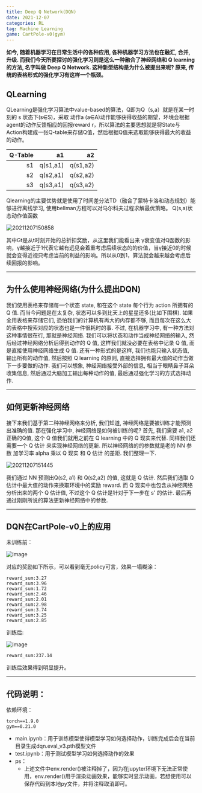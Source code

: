 ```yaml
---
title: Deep Q Network(DQN)
date: 2021-12-07
categories: RL
tag: Machine Learning
game: CartPole-v0(gym)
---
```

**如今, 随着机器学习在日常生活中的各种应用, 各种机器学习方法也在融汇, 合并, 升级. 而我们今天所要探讨的强化学习则是这么一种融合了神经网络和 Q learning 的方法, 名字叫做 Deep Q Network. 这种新型结构是为什么被提出来呢? 原来, 传统的表格形式的强化学习有这样一个瓶颈。**
<!--more-->
## QLearning
QLearning是强化学习算法中value-based的算法，Q即为Q（s,a）就是在某一时刻的 s 状态下(s∈S)，采取 动作a (a∈A)动作能够获得收益的期望，环境会根据agent的动作反馈相应的回报reward r，所以算法的主要思想就是将State与Action构建成一张Q-table来存储Q值，然后根据Q值来选取能够获得最大的收益的动作。

| Q-Table | a1 | a2 |
| ----: | ----: | ----: |
| s1 | q(s1,a1) | q(s1,a2) |
| s2 | q(s2,a1) | q(s2,a2) |
| s3 | q(s3,a1) | q(s3,a2) |

Qlearning的主要优势就是使用了时间差分法TD（融合了蒙特卡洛和动态规划）能够进行离线学习, 使用bellman方程可以对马尔科夫过程求解最优策略。
Q(s,a)状态动作值函数

![20211207150858](https://cdn.jsdelivr.net/gh/wxt406611016/cdn/image/20211207150858.png)

其中Gt是从t时刻开始的总折扣奖励，从这里我们能看出来 γ衰变值对Q函数的影响，γ越接近于1代表它越有远见会着重考虑后续状态的的价值，当γ接近0的时候就会变得近视只考虑当前的利益的影响。所以从0到1，算法就会越来越会考虑后续回报的影响。

---
## 为什么使用神经网络(为什么提出DQN)
我们使用表格来存储每一个状态 state, 和在这个 state 每个行为 action 所拥有的 Q 值. 而当今问题是在太复杂, 状态可以多到比天上的星星还多(比如下围棋). 如果全用表格来存储它们, 恐怕我们的计算机有再大的内存都不够, 而且每次在这么大的表格中搜索对应的状态也是一件很耗时的事. 不过, 在机器学习中, 有一种方法对这种事情很在行, 那就是神经网络. 我们可以将状态和动作当成神经网络的输入, 然后经过神经网络分析后得到动作的 Q 值, 这样我们就没必要在表格中记录 Q 值, 而是直接使用神经网络生成 Q 值. 还有一种形式的是这样, 我们也能只输入状态值, 输出所有的动作值, 然后按照 Q learning 的原则, 直接选择拥有最大值的动作当做下一步要做的动作. 我们可以想象, 神经网络接受外部的信息, 相当于眼睛鼻子耳朵收集信息, 然后通过大脑加工输出每种动作的值, 最后通过强化学习的方式选择动作.

---
## 如何更新神经网络
接下来我们基于第二种神经网络来分析, 我们知道, 神经网络是要被训练才能预测出准确的值. 那在强化学习中, 神经网络是如何被训练的呢? 首先, 我们需要 a1, a2 正确的Q值, 这个 Q 值我们就用之前在 Q learning 中的 Q 现实来代替. 同样我们还需要一个 Q 估计 来实现神经网络的更新. 所以神经网络的的参数就是老的 NN 参数 加学习率 alpha 乘以 Q 现实 和 Q 估计 的差距. 我们整理一下.

![20211207151445](https://cdn.jsdelivr.net/gh/wxt406611016/cdn/image/20211207151445.png)

我们通过 NN 预测出Q(s2, a1) 和 Q(s2,a2) 的值, 这就是 Q 估计. 然后我们选取 Q 估计中最大值的动作来换取环境中的奖励 reward. 而 Q 现实中也包含从神经网络分析出来的两个 Q 估计值, 不过这个 Q 估计是针对于下一步在 s' 的估计. 最后再通过刚刚所说的算法更新神经网络中的参数.

---
## DQN在CartPole-v0上的应用
未训练前：

![image](https://cdn.jsdelivr.net/gh/wxt406611016/cdn@master/vedio/20211208-202305.gif)

对应的奖励如下所示，可以看到毫无policy可言，效果一塌糊涂：
```
reward_sum:3.27
reward_sum:3.96
reward_sum:1.72
reward_sum:2.46
reward_sum:2.01
reward_sum:2.98
reward_sum:3.74
reward_sum:3.25
reward_sum:2.85
```

训练后:

![image](https://cdn.jsdelivr.net/gh/wxt406611016/cdn@master/vedio/20211208-204030.gif)

```
reward_sum:237.14
```
训练后效果得到明显提升。

---
## 代码说明：
依赖环境：
```
torch==1.9.0
gym==0.21.0
```
* main.ipynb：用于训练模型使得模型学习如何选择动作，训练完成后会在当前目录生成dqn.eval_v3.pth模型文件
* test.ipynb：用于测试模型学习如何选择动作的效果
* ps：
  * 上述文件中env.render()被注释掉了，因为在jupyter环境下无法正常使用，env.render()用于渲染动画效果，能够实时显示动画，若想使用可以保存代码到本地py文件，并将注释取消即可。
